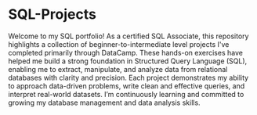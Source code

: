 # SQL-Projects
Welcome to my SQL portfolio! As a certified SQL Associate, this repository highlights a collection of beginner-to-intermediate level projects I've completed primarily through DataCamp. These hands-on exercises have helped me build a strong foundation in Structured Query Language (SQL), enabling me to extract, manipulate, and analyze data from relational databases with clarity and precision. Each project demonstrates my ability to approach data-driven problems, write clean and effective queries, and interpret real-world datasets. I’m continuously learning and committed to growing my database management and data analysis skills.
